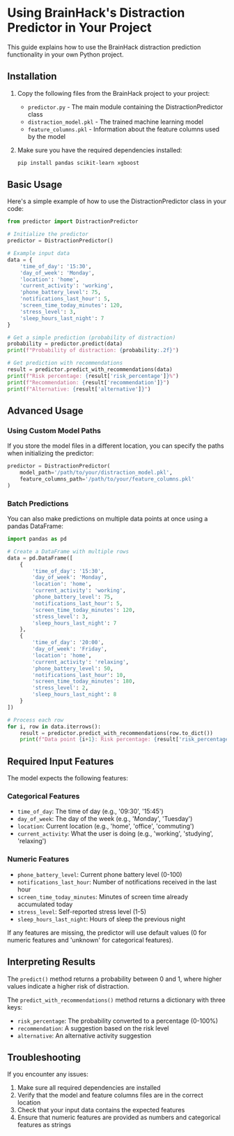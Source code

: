    # Using BrainHack's Distraction Predictor in Your Project

This guide explains how to use the BrainHack distraction prediction functionality in your own Python project.

## Installation

1. Copy the following files from the BrainHack project to your project:
   - `predictor.py` - The main module containing the DistractionPredictor class
   - `distraction_model.pkl` - The trained machine learning model
   - `feature_columns.pkl` - Information about the feature columns used by the model

2. Make sure you have the required dependencies installed:
   ```bash
   pip install pandas scikit-learn xgboost
   ```

## Basic Usage

Here's a simple example of how to use the DistractionPredictor class in your code:

```python
from predictor import DistractionPredictor

# Initialize the predictor
predictor = DistractionPredictor()

# Example input data
data = {
    'time_of_day': '15:30',
    'day_of_week': 'Monday',
    'location': 'home',
    'current_activity': 'working',
    'phone_battery_level': 75,
    'notifications_last_hour': 5,
    'screen_time_today_minutes': 120,
    'stress_level': 3,
    'sleep_hours_last_night': 7
}

# Get a simple prediction (probability of distraction)
probability = predictor.predict(data)
print(f"Probability of distraction: {probability:.2f}")

# Get prediction with recommendations
result = predictor.predict_with_recommendations(data)
print(f"Risk percentage: {result['risk_percentage']}%")
print(f"Recommendation: {result['recommendation']}")
print(f"Alternative: {result['alternative']}")
```

## Advanced Usage

### Using Custom Model Paths

If you store the model files in a different location, you can specify the paths when initializing the predictor:

```python
predictor = DistractionPredictor(
    model_path='/path/to/your/distraction_model.pkl',
    feature_columns_path='/path/to/your/feature_columns.pkl'
)
```

### Batch Predictions

You can also make predictions on multiple data points at once using a pandas DataFrame:

```python
import pandas as pd

# Create a DataFrame with multiple rows
data = pd.DataFrame([
    {
        'time_of_day': '15:30',
        'day_of_week': 'Monday',
        'location': 'home',
        'current_activity': 'working',
        'phone_battery_level': 75,
        'notifications_last_hour': 5,
        'screen_time_today_minutes': 120,
        'stress_level': 3,
        'sleep_hours_last_night': 7
    },
    {
        'time_of_day': '20:00',
        'day_of_week': 'Friday',
        'location': 'home',
        'current_activity': 'relaxing',
        'phone_battery_level': 50,
        'notifications_last_hour': 10,
        'screen_time_today_minutes': 180,
        'stress_level': 2,
        'sleep_hours_last_night': 8
    }
])

# Process each row
for i, row in data.iterrows():
    result = predictor.predict_with_recommendations(row.to_dict())
    print(f"Data point {i+1}: Risk percentage: {result['risk_percentage']}%")
```

## Required Input Features

The model expects the following features:

### Categorical Features
- `time_of_day`: The time of day (e.g., '09:30', '15:45')
- `day_of_week`: The day of the week (e.g., 'Monday', 'Tuesday')
- `location`: Current location (e.g., 'home', 'office', 'commuting')
- `current_activity`: What the user is doing (e.g., 'working', 'studying', 'relaxing')

### Numeric Features
- `phone_battery_level`: Current phone battery level (0-100)
- `notifications_last_hour`: Number of notifications received in the last hour
- `screen_time_today_minutes`: Minutes of screen time already accumulated today
- `stress_level`: Self-reported stress level (1-5)
- `sleep_hours_last_night`: Hours of sleep the previous night

If any features are missing, the predictor will use default values (0 for numeric features and 'unknown' for categorical features).

## Interpreting Results

The `predict()` method returns a probability between 0 and 1, where higher values indicate a higher risk of distraction.

The `predict_with_recommendations()` method returns a dictionary with three keys:
- `risk_percentage`: The probability converted to a percentage (0-100%)
- `recommendation`: A suggestion based on the risk level
- `alternative`: An alternative activity suggestion

## Troubleshooting

If you encounter any issues:

1. Make sure all required dependencies are installed
2. Verify that the model and feature columns files are in the correct location
3. Check that your input data contains the expected features
4. Ensure that numeric features are provided as numbers and categorical features as strings